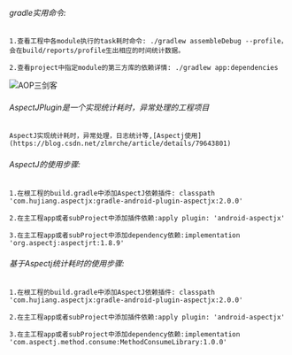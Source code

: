 ###### gradle实用命令:
```text
1.查看工程中各module执行的task耗时命令: ./gradlew assembleDebug --profile，会在build/reports/profile生出相应的时间统计数据。

2.查看project中指定module的第三方库的依赖详情: ./gradlew app:dependencies
```
![AOP三剑客](https://mmbiz.qpic.cn/mmbiz_jpg/v1LbPPWiaSt7XibQFuzOXRHCCaUKrhQo2fXO1bUFEj50LzhLHibgf36wfJfGhSdSuMibIt24CiabGOCr0AvY8Sye4Ig/640?wx_fmt=jpeg&tp=webp&wxfrom=5&wx_lazy=1&wx_co=1)

###### AspectJPlugin是一个实现统计耗时，异常处理的工程项目
```text
AspectJ实现统计耗时，异常处理，日志统计等,[Aspectj使用](https://blog.csdn.net/zlmrche/article/details/79643801)
```
###### AspectJ的使用步骤:
```text
1.在根工程的build.gradle中添加AspectJ依赖插件: classpath 'com.hujiang.aspectjx:gradle-android-plugin-aspectjx:2.0.0'

2.在主工程app或者subProject中添加插件依赖:apply plugin: 'android-aspectjx'

3.在主工程app或者subProject中添加dependency依赖:implementation 'org.aspectj:aspectjrt:1.8.9'
```
###### 基于Aspectj统计耗时的使用步骤:
```text
1.在根工程的build.gradle中添加AspectJ依赖插件: classpath 'com.hujiang.aspectjx:gradle-android-plugin-aspectjx:2.0.0'

2.在主工程app或者subProject中添加插件依赖:apply plugin: 'android-aspectjx'

3.在主工程app或者subProject中添加dependency依赖:implementation 'com.aspectj.method.consume:MethodConsumeLibrary:1.0.0'
```

